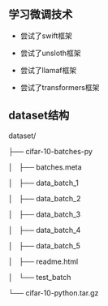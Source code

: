 ## 学习微调技术

- 尝试了swift框架

- 尝试了unsloth框架

- 尝试了llamaf框架

- 尝试了transformers框架

## dataset结构

dataset/

├── cifar-10-batches-py

│   ├── batches.meta

│   ├── data_batch_1

│   ├── data_batch_2

│   ├── data_batch_3

│   ├── data_batch_4

│   ├── data_batch_5

│   ├── readme.html

│   └── test_batch

└── cifar-10-python.tar.gz
